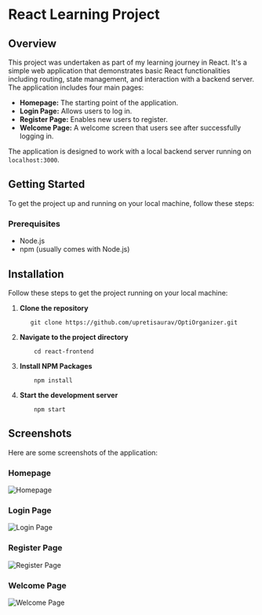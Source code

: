 # React Learning Project

## Overview

This project was undertaken as part of my learning journey in React. It's a simple web application that demonstrates basic React functionalities including routing, state management, and interaction with a backend server. The application includes four main pages:

- **Homepage:** The starting point of the application.
- **Login Page:** Allows users to log in.
- **Register Page:** Enables new users to register.
- **Welcome Page:** A welcome screen that users see after successfully logging in.

The application is designed to work with a local backend server running on `localhost:3000`.

## Getting Started

To get the project up and running on your local machine, follow these steps:

### Prerequisites

- Node.js
- npm (usually comes with Node.js)

## Installation

Follow these steps to get the project running on your local machine:

1. **Clone the repository**
   ````
      git clone https://github.com/upretisaurav/OptiOrganizer.git

2. **Navigate to the project directory**
    ```
        cd react-frontend
    ```
3. **Install NPM Packages**
    ```
        npm install
    ```
4. **Start the development server**
    ```
        npm start
    ```

## Screenshots

Here are some screenshots of the application:

### Homepage
![Homepage](screenshots/homepage.png)

### Login Page
![Login Page](screenshots/login.png)

### Register Page
![Register Page](screenshots/register.png)

### Welcome Page
![Welcome Page](screenshots/welcomepage.png)
